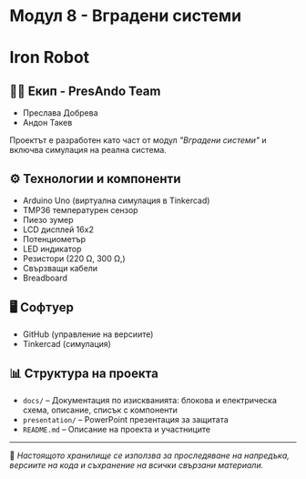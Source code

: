 # Модул 8 - Вградени системи
# Iron Robot

## 👨‍💻 Екип - PresAndo Team
- Преслава Добрева
- Андон Такев

Проектът е разработен като част от модул *"Вградени системи"* и включва симулация на реална система.

## ⚙️ Технологии и компоненти
- Arduino Uno (виртуална симулация в Tinkercad)
- TMP36 температурен сензор
- Пиезо зумер
- LCD дисплей 16x2
- Потенциометър 
- LED индикатор
- Резистори (220 Ω, 300 Ω,)
- Свързващи кабели
- Breadboard

## 🖥️ Софтуер
- GitHub (управление на версиите)
- Tinkercad (симулация)

## 📊 Структура на проекта
- `docs/` – Документация по изискванията: блокова и електрическа схема, описание, списък с компоненти
- `presentation/` – PowerPoint презентация за защитата
- `README.md` – Описание на проекта и участниците
  
---

📌 *Настоящото хранилище се използва за проследяване на напредъка, версиите на кода и съхранение на всички свързани материали.*
